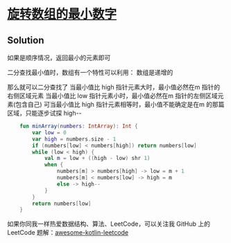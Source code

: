 # [旋转数组的最小数字][title]

## Solution
如果是顺序情况，返回最小的元素即可

二分查找最小值时，数组有一个特性可以利用： 数组是递增的

那么就可以二分查找了
当最小值比 high 指针元素大时，最小值必然在m 指针的右侧区域元素
当最小值比 low 指针元素小时，最小值必然在m 指针的左侧区域元素(包含自己)
可当最小值比 high 指针元素相等时，最小值不能确定是在m 的那篇区域，只能逐步试探 high--

```kotlin
    fun minArray(numbers: IntArray): Int {
        var low = 0
        var high = numbers.size - 1
        if (numbers[low] < numbers[high]) return numbers[low]
        while (low < high) {
            val m = low + ((high - low) shr 1)
            when {
                numbers[m] > numbers[high] -> low = m + 1
                numbers[m] < numbers[low] -> high = m
                else -> high--
            }
        }
        return numbers[low]
    }
```

如果你同我一样热爱数据结构、算法、LeetCode，可以关注我 GitHub 上的 LeetCode 题解：[awesome-kotlin-leetcode][akl]



[title]: https://leetcode-cn.com/problems/xuan-zhuan-shu-zu-de-zui-xiao-shu-zi-lcof/
[akl]: https://github.com/NightXlt/awesome-kotlin-leetcode
